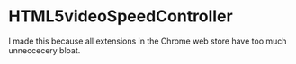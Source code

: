 # HTML5videoSpeedController
I made this because all extensions in the Chrome web store have too much unneccecery bloat.
